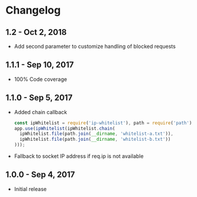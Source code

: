 # Changelog

## 1.2 - Oct 2, 2018

- Add second parameter to customize handling of blocked requests

## 1.1.1 - Sep 10, 2017

- 100% Code coverage

## 1.1.0 - Sep 5, 2017

- Added chain callback
  ```js
  const ipWhitelist = require('ip-whitelist'), path = require('path');
  app.use(ipWhitelist(ipWhitelist.chain(
    ipWhitelist.file(path.join(__dirname, 'whitelist-a.txt')),
    ipWhitelist.file(path.join(__dirname, 'whitelist-b.txt'))
  )));
  ```
- Fallback to socket IP address if req.ip is not available

## 1.0.0 - Sep 4, 2017

- Initial release
